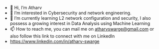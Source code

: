 - 👋 Hi, I’m Atharv
- 👀 I’m interested in Cybersecurity and network engineering.
- 🌱 I’m currently learning L2 network configuration and security, I also possess a growing interest in Data Analysis using Machine Learning
- 📫 How to reach me, you can mail me on atharvswarge@gmail.com or also follow this link to connect with me on LinkedIn
- https://www.linkedin.com/in/atharv-swarge

<!---
atharvbutmostlycrest/atharvbutmostlycrest is a ✨ special ✨ repository because its `README.md` (this file) appears on your GitHub profile.
You can click the Preview link to take a look at your changes.
--->
